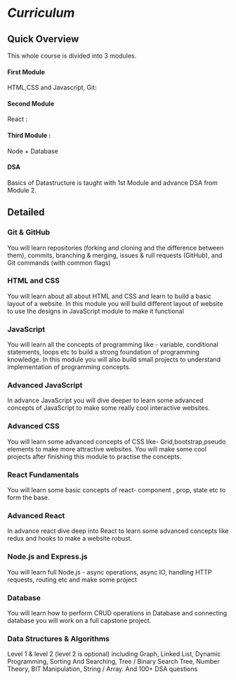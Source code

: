 # ***Curriculum***


## Quick Overview

This whole course is divided into 3 modules. <br>
#### First Module 
 HTML,CSS and Javascript, Git: <br>

 
#### Second Module 
 React : <br>
 
 
#### Third Module :
Node + Database <br>
 

#### DSA
Basics of Datastructure is taught with 1st Module and advance DSA from Module 2.  <br>

## Detailed

### Git & GitHub

You will learn repositories (forking and cloning and the difference between them), commits, branching & merging, issues & rull requests (GitHub), and Git commands (with common flags)

### HTML and CSS

You will learn about all about HTML and CSS and learn to build a basic layout of a website. In this module you will build different layout of website to use the designs in JavaScript module to make it functional

### JavaScript

You will learn all the concepts of programming like - variable, conditional statements, loops etc to build a strong foundation of programming knowledge. In this module you will also build small projects to understand implementation of programming concepts. 


### Advanced JavaScript

In advance JavaScript you will dive deeper to learn some advanced concepts of JavaScript to make some really cool interactive websites.

### Advanced CSS

You will learn some advanced concepts of CSS like- Grid,bootstrap,pseudo elements to make more attractive websites. You will make some cool projects after finishing this module to practise the concepts.

### React Fundamentals 

You will learn some basic concepts of react- component , prop, state etc to form the base.

### Advanced React

In advance react dive deep into React to learn some advanced concepts like redux and hooks to make a website robust.

### Node.js and Express.js
You will learn full Node.js - async operations, async IO, handling HTTP requests, routing etc and make some project

### Database
You will learn how to perform CRUD operations in Database and connecting database you will work on a full capstone project.

### Data Structures & Algorithms
Level 1 & level 2 (level 2 is optional) including Graph, Linked List, Dynamic Programming, Sorting And Searching, Tree / Binary Search Tree, Number Theory, BIT Manipulation, String / Array. And 100+ DSA questions 



